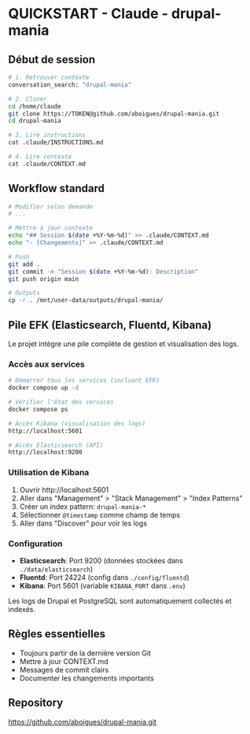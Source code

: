 # QUICKSTART - Claude - drupal-mania

## Début de session

```bash
# 1. Retrouver contexte
conversation_search: "drupal-mania"

# 2. Cloner
cd /home/claude
git clone https://TOKEN@github.com/aboigues/drupal-mania.git
cd drupal-mania

# 3. Lire instructions
cat .claude/INSTRUCTIONS.md

# 4. Lire contexte
cat .claude/CONTEXT.md
```

## Workflow standard

```bash
# Modifier selon demande
# ...

# Mettre à jour contexte
echo "## Session $(date +%Y-%m-%d)" >> .claude/CONTEXT.md
echo "- [Changements]" >> .claude/CONTEXT.md

# Push
git add .
git commit -m "Session $(date +%Y-%m-%d): Description"
git push origin main

# Outputs
cp -r . /mnt/user-data/outputs/drupal-mania/
```

## Pile EFK (Elasticsearch, Fluentd, Kibana)

Le projet intègre une pile complète de gestion et visualisation des logs.

### Accès aux services

```bash
# Démarrer tous les services (incluant EFK)
docker compose up -d

# Vérifier l'état des services
docker compose ps

# Accès Kibana (visualisation des logs)
http://localhost:5601

# Accès Elasticsearch (API)
http://localhost:9200
```

### Utilisation de Kibana

1. Ouvrir http://localhost:5601
2. Aller dans "Management" > "Stack Management" > "Index Patterns"
3. Créer un index pattern: `drupal-mania-*`
4. Sélectionner `@timestamp` comme champ de temps
5. Aller dans "Discover" pour voir les logs

### Configuration

- **Elasticsearch**: Port 9200 (données stockées dans `./data/elasticsearch`)
- **Fluentd**: Port 24224 (config dans `./config/fluentd`)
- **Kibana**: Port 5601 (variable `KIBANA_PORT` dans `.env`)

Les logs de Drupal et PostgreSQL sont automatiquement collectés et indexés.

## Règles essentielles

- Toujours partir de la dernière version Git
- Mettre à jour CONTEXT.md
- Messages de commit clairs
- Documenter les changements importants

## Repository

https://github.com/aboigues/drupal-mania.git
